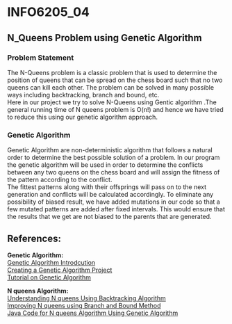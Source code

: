 # INFO6205_04
## N_Queens Problem using Genetic Algorithm
### Problem Statement
The N-Queens problem is a classic problem that is used to determine the position of queens that can be spread on the chess board such that no two queens can kill each other. The problem can be solved in many possible ways including backtracking, branch and bound, etc.   
Here in our project we try to solve N-Queens using Gentic algorithm .The general running time of N queens problem is O(n!) and hence we have tried to reduce this using our genetic algorithm approach.

### Genetic Algorithm

Genetic Algorithm are non-deterministic algorithm that follows a natural order to determine the best possible solution of a problem. 
In our program the genetic algorithm will be used in order to determine the conflicts between any two queens on the chess board and will assign the fitness of the pattern according to the conflict.  
The fittest patterns along with their offsprings will pass on to the next generation and conflicts will be calculated accordingly.
To eliminate any possibility of biased result, we have added mutations in our code so that a few mutated patterns are added after fixed intervals. This would ensure that the results that we get are not biased to the parents that are generated.


## References:  
**Genetic Algorithm:**  
[Genetic Algorithm Introdcution](https://towardsdatascience.com/introduction-to-genetic-algorithms-including-example-code-e396e98d8bf3)  
[Creating a Genetic Algorithm Project](http://www.theprojectspot.com/tutorial-post/creating-a-genetic-algorithm-for-beginners/3)  
[Tutorial on Genetic Algorithm](https://www.tutorialspoint.com/genetic_algorithms/index.htm)  

**N queens Algorithm:**  
[Understanding N queens Using Backtracking Algorithm](https://www.geeksforgeeks.org/n-queen-problem-backtracking-3/)  
[Improving N queens using Branch and Bound Method](https://www.geeksforgeeks.org/n-queen-problem-using-branch-and-bound/)  
[Java Code for N queens Algorithm Using Genetic Algorithm](http://mnemstudio.org/ai/ga/nqueens_java_ex1.txt)  

